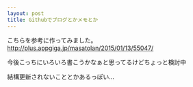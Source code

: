```yaml
---
layout: post
title: Githubでブログとかメモとか
---
```


こちらを参考に作ってみました。
http://plus.appgiga.jp/masatolan/2015/01/13/55047/

今後こっちにいろいろ書こうかなぁと思ってるけどちょっと検討中

結構更新されないこととかあるっぽい…
